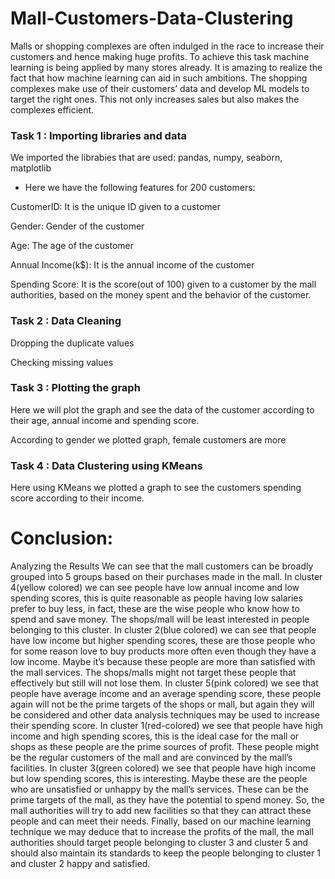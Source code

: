# Mall-Customers-Data-Clustering
Malls or shopping complexes are often indulged in the race to increase their customers and hence making huge profits. To achieve this task machine learning is being applied by many stores already. It is amazing to realize the fact that how machine learning can aid in such ambitions. The shopping complexes make use of their customers’ data and develop ML models to target the right ones. This not only increases sales but also makes the complexes efficient.

### Task 1 : Importing libraries and data
We imported the librabies that are used: pandas, numpy, seaborn, matplotlib

- Here we have the following features for 200 customers:

CustomerID: It is the unique ID given to a customer

Gender: Gender of the customer

Age: The age of the customer

Annual Income(k$): It is the annual income of the customer

Spending Score: It is the score(out of 100) given to a customer by the mall authorities, based on the money spent and the behavior of the customer.

### Task 2 : Data Cleaning 
Dropping the duplicate values

Checking missing values

### Task 3 : Plotting the graph
Here we will plot the graph and see the data of the customer according to their age, annual income and spending score.

According to gender we plotted graph, female customers are more

### Task 4 : Data Clustering using KMeans
Here using KMeans we plotted a graph to see the customers spending score according to their income.

# Conclusion:
Analyzing the Results We can see that the mall customers can be broadly grouped into 5 groups based on their purchases made in the mall. In cluster 4(yellow colored) we can see people have low annual income and low spending scores, this is quite reasonable as people having low salaries prefer to buy less, in fact, these are the wise people who know how to spend and save money. The shops/mall will be least interested in people belonging to this cluster. In cluster 2(blue colored) we can see that people have low income but higher spending scores, these are those people who for some reason love to buy products more often even though they have a low income. Maybe it’s because these people are more than satisfied with the mall services. The shops/malls might not target these people that effectively but still will not lose them. In cluster 5(pink colored) we see that people have average income and an average spending score, these people again will not be the prime targets of the shops or mall, but again they will be considered and other data analysis techniques may be used to increase their spending score. In cluster 1(red-colored) we see that people have high income and high spending scores, this is the ideal case for the mall or shops as these people are the prime sources of profit. These people might be the regular customers of the mall and are convinced by the mall’s facilities. In cluster 3(green colored) we see that people have high income but low spending scores, this is interesting. Maybe these are the people who are unsatisfied or unhappy by the mall’s services. These can be the prime targets of the mall, as they have the potential to spend money. So, the mall authorities will try to add new facilities so that they can attract these people and can meet their needs. Finally, based on our machine learning technique we may deduce that to increase the profits of the mall, the mall authorities should target people belonging to cluster 3 and cluster 5 and should also maintain its standards to keep the people belonging to cluster 1 and cluster 2 happy and satisfied.




